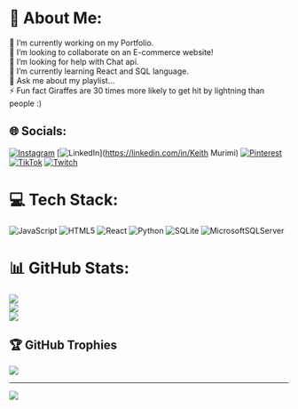 # 💫 About Me:
🔭 I’m currently working on my Portfolio.<br>👯 I’m looking to collaborate on an E-commerce website!<br>🤝 I’m looking for help with Chat api.<br>🌱 I’m currently learning React and SQL language.<br>💬 Ask me about my playlist...<br>⚡ Fun fact Giraffes are 30 times more likely to get hit by lightning than people :)


## 🌐 Socials:
[![Instagram](https://img.shields.io/badge/Instagram-%23E4405F.svg?logo=Instagram&logoColor=white)](https://instagram.com/jus_umbrella) [![LinkedIn](https://img.shields.io/badge/LinkedIn-%230077B5.svg?logo=linkedin&logoColor=white)](https://linkedin.com/in/Keith Murimi) [![Pinterest](https://img.shields.io/badge/Pinterest-%23E60023.svg?logo=Pinterest&logoColor=white)](https://pinterest.com/whoisumbrella) [![TikTok](https://img.shields.io/badge/TikTok-%23000000.svg?logo=TikTok&logoColor=white)](https://tiktok.com/@jus_umbrella) [![Twitch](https://img.shields.io/badge/Twitch-%239146FF.svg?logo=Twitch&logoColor=white)](https://twitch.tv/jus_umbrella) 

# 💻 Tech Stack:
![JavaScript](https://img.shields.io/badge/javascript-%23323330.svg?style=for-the-badge&logo=javascript&logoColor=%23F7DF1E) ![HTML5](https://img.shields.io/badge/html5-%23E34F26.svg?style=for-the-badge&logo=html5&logoColor=white) ![React](https://img.shields.io/badge/react-%2320232a.svg?style=for-the-badge&logo=react&logoColor=%2361DAFB) ![Python](https://img.shields.io/badge/python-3670A0?style=for-the-badge&logo=python&logoColor=ffdd54) ![SQLite](https://img.shields.io/badge/sqlite-%2307405e.svg?style=for-the-badge&logo=sqlite&logoColor=white) ![MicrosoftSQLServer](https://img.shields.io/badge/Microsoft%20SQL%20Server-CC2927?style=for-the-badge&logo=microsoft%20sql%20server&logoColor=white)
# 📊 GitHub Stats:
![](https://github-readme-stats.vercel.app/api?username=Umbrellaisnothere&theme=dark&hide_border=false&include_all_commits=true&count_private=false)<br/>
![](https://github-readme-streak-stats.herokuapp.com/?user=Umbrellaisnothere&theme=dark&hide_border=false)<br/>
![](https://github-readme-stats.vercel.app/api/top-langs/?username=Umbrellaisnothere&theme=dark&hide_border=false&include_all_commits=true&count_private=false&layout=compact)

## 🏆 GitHub Trophies
![](https://github-profile-trophy.vercel.app/?username=Umbrellaisnothere&theme=radical&no-frame=false&no-bg=true&margin-w=4)

---
[![](https://visitcount.itsvg.in/api?id=Umbrellaisnothere&icon=0&color=0)](https://visitcount.itsvg.in)

<!-- Proudly created with GPRM ( https://gprm.itsvg.in ) -->
